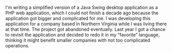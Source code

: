 I'm writing a simplified version of a Java Swing desktop application as a PHP web application, which I could not finish a decade ago because the application got bigger and complicated for me. I was developing this application for a company based in Northern Virginia while I was living there at that time. The project got abandoned eventually. Last year I got a chance to revisit the application and decided to redo it in my “favorite” language, thinking it might benefit smaller companies with not too complicated operations.

